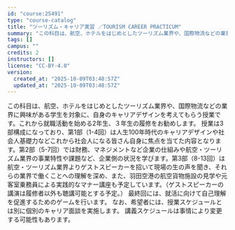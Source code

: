 ```yaml
---
id: "course:25491"
type: "course-catalog"
title: "ツーリズム・キャリア実習 ／TOURISM CAREER PRACTICUM"
summary: "この科目は、航空、ホテルをはじめとしたツーリズム業界や、国際物流などの業界に興味がある学生を対象に、自身のキャリアデザインを考えてもらう授業です。これから就職活動を始める2年生、３年生の履修をお勧めします。 授業は3部構成になっており、第1…"
tags: []
campus: ""
credits: 2
instructors: []
license: "CC-BY-4.0"
version:
  created_at: "2025-10-09T03:48:57Z"
  updated_at: "2025-10-09T03:48:57Z"
---
```

この科目は、航空、ホテルをはじめとしたツーリズム業界や、国際物流などの業界に興味がある学生を対象に、自身のキャリアデザインを考えてもらう授業です。これから就職活動を始める2年生、３年生の履修をお勧めします。 授業は3部構成になっており、第1部（1-4回）は人生100年時代のキャリアデザインや社会人基礎力などこれから社会人になる皆さん自身に焦点を当てた内容となります。第2部（5-7回）では財務、マネジメントなど企業の仕組みや航空・ツーリズム業界の事業特性や課題など、企業側の状況を学びます。第3部（8-13回）は航空・ツーリズム業界よりゲストスピーカーを招いて現場の生の声を聞き、それらの業界で働くことへの理解を深め、また、羽田空港の航空貨物施設の見学や元客室乗務員による実践的なマナー講座も予定しています。（ゲストスピーカーの講演は履修者以外も聴講可能とする予定。） 最終回には、就活に向けて自己理解を促進するためのゲームを行います。 なお、希望者には、授業スケジュールとは別に個別のキャリア面談を実施します。 講義スケジュールは事情により変更する可能性もあります。
